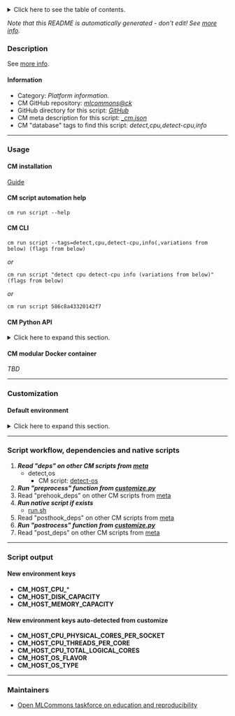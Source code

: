 <details>
<summary>Click here to see the table of contents.</summary>

* [Description](#description)
* [Information](#information)
* [Usage](#usage)
  * [ CM installation](#cm-installation)
  * [ CM script automation help](#cm-script-automation-help)
  * [ CM CLI](#cm-cli)
  * [ CM Python API](#cm-python-api)
  * [ CM modular Docker container](#cm-modular-docker-container)
* [Customization](#customization)
  * [ Default environment](#default-environment)
* [Script workflow, dependencies and native scripts](#script-workflow-dependencies-and-native-scripts)
* [Script output](#script-output)
* [New environment keys](#new-environment-keys)
* [New environment keys auto-detected from customize](#new-environment-keys-auto-detected-from-customize)
* [Maintainers](#maintainers)

</details>

*Note that this README is automatically generated - don't edit! See [more info](README-extra.md).*

### Description


See [more info](README-extra.md).

#### Information

* Category: *Platform information.*
* CM GitHub repository: *[mlcommons@ck](https://github.com/mlcommons/ck/tree/master/cm-mlops)*
* GitHub directory for this script: *[GitHub](https://github.com/mlcommons/ck/tree/master/cm-mlops/script/detect-cpu)*
* CM meta description for this script: *[_cm.json](_cm.json)*
* CM "database" tags to find this script: *detect,cpu,detect-cpu,info*
___
### Usage

#### CM installation
[Guide](https://github.com/mlcommons/ck/blob/master/docs/installation.md)

#### CM script automation help
```cm run script --help```

#### CM CLI
`cm run script --tags=detect,cpu,detect-cpu,info(,variations from below) (flags from below)`

*or*

`cm run script "detect cpu detect-cpu info (variations from below)" (flags from below)`

*or*

`cm run script 586c8a43320142f7`

#### CM Python API

<details>
<summary>Click here to expand this section.</summary>

```python

import cmind

r = cmind.access({'action':'run'
                  'automation':'script',
                  'tags':'detect,cpu,detect-cpu,info'
                  'out':'con',
                  ...
                  (other input keys for this script)
                  ...
                 })

if r['return']>0:
    print (r['error'])

```

</details>

#### CM modular Docker container
*TBD*
___
### Customization

#### Default environment

<details>
<summary>Click here to expand this section.</summary>

These keys can be updated via --env.KEY=VALUE or "env" dictionary in @input.json or using script flags.


</details>

___
### Script workflow, dependencies and native scripts

  1. ***Read "deps" on other CM scripts from [meta](https://github.com/mlcommons/ck/tree/master/cm-mlops/script/detect-cpu/_cm.json)***
     * detect,os
       - CM script: [detect-os](https://github.com/mlcommons/ck/tree/master/cm-mlops/script/detect-os)
  1. ***Run "preprocess" function from [customize.py](https://github.com/mlcommons/ck/tree/master/cm-mlops/script/detect-cpu/customize.py)***
  1. Read "prehook_deps" on other CM scripts from [meta](https://github.com/mlcommons/ck/tree/master/cm-mlops/script/detect-cpu/_cm.json)
  1. ***Run native script if exists***
     * [run.sh](https://github.com/mlcommons/ck/tree/master/cm-mlops/script/detect-cpu/run.sh)
  1. Read "posthook_deps" on other CM scripts from [meta](https://github.com/mlcommons/ck/tree/master/cm-mlops/script/detect-cpu/_cm.json)
  1. ***Run "postrocess" function from [customize.py](https://github.com/mlcommons/ck/tree/master/cm-mlops/script/detect-cpu/customize.py)***
  1. Read "post_deps" on other CM scripts from [meta](https://github.com/mlcommons/ck/tree/master/cm-mlops/script/detect-cpu/_cm.json)
___
### Script output
#### New environment keys

* **CM_HOST_CPU_***
* **CM_HOST_DISK_CAPACITY**
* **CM_HOST_MEMORY_CAPACITY**
#### New environment keys auto-detected from customize

* **CM_HOST_CPU_PHYSICAL_CORES_PER_SOCKET**
* **CM_HOST_CPU_THREADS_PER_CORE**
* **CM_HOST_CPU_TOTAL_LOGICAL_CORES**
* **CM_HOST_OS_FLAVOR**
* **CM_HOST_OS_TYPE**
___
### Maintainers

* [Open MLCommons taskforce on education and reproducibility](https://github.com/mlcommons/ck/blob/master/docs/mlperf-education-workgroup.md)